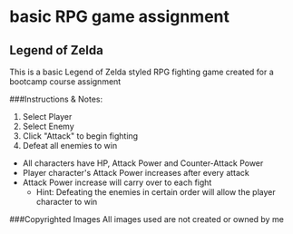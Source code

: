 # basic RPG game assignment
## Legend of Zelda

This is a basic Legend of Zelda styled RPG fighting game created for a bootcamp course assignment 

###Instructions & Notes: 
1. Select Player
2. Select Enemy 
3. Click "Attack" to begin fighting
4. Defeat all enemies to win

* All characters have HP, Attack Power and Counter-Attack Power
* Player character's Attack Power increases after every attack
* Attack Power increase will carry over to each fight
    *  Hint: Defeating the enemies in certain order will allow the player character to win


###Copyrighted Images
All images used are not created or owned by me 